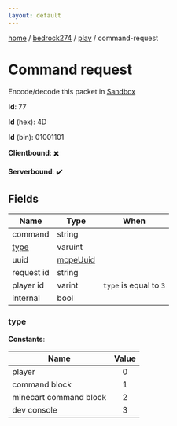 ```yaml
---
layout: default
---
```


[home](/)  /  [bedrock274](/protocol/bedrock274)  /  [play](/protocol/bedrock274/play)  /  command-request

# Command request

Encode/decode this packet in [Sandbox](../../../sandbox/bedrock274#Play.CommandRequest)

**Id**: 77

**Id** (hex): 4D

**Id** (bin): 01001101

**Clientbound**: ✖️

**Serverbound**: ✔️

## Fields

Name | Type | When
---|---|:---:
command | string | 
[type](#type) | varuint | 
uuid | [mcpeUuid](/protocol/bedrock274/types/mcpe-uuid) | 
request id | string | 
player id | varint | <code>type</code> is equal to <code>3</code>
internal | bool | 

### type

**Constants**:

Name | Value
---|:---:
player | 0
command block | 1
minecart command block | 2
dev console | 3

